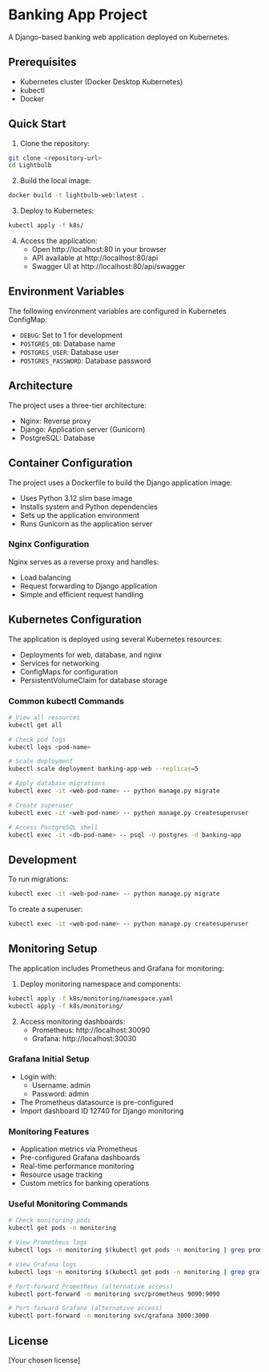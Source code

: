 # Banking App Project

A Django-based banking web application deployed on Kubernetes.

## Prerequisites

- Kubernetes cluster (Docker Desktop Kubernetes)
- kubectl
- Docker

## Quick Start

1. Clone the repository:
```bash
git clone <repository-url>
cd Lightbulb
```

2. Build the local image:
```bash
docker build -t lightbulb-web:latest .
```

3. Deploy to Kubernetes:
```bash
kubectl apply -f k8s/
```

4. Access the application:
   - Open http://localhost:80 in your browser
   - API available at http://localhost:80/api
   - Swagger UI at http://localhost:80/api/swagger

## Environment Variables

The following environment variables are configured in Kubernetes ConfigMap:

- `DEBUG`: Set to 1 for development
- `POSTGRES_DB`: Database name
- `POSTGRES_USER`: Database user
- `POSTGRES_PASSWORD`: Database password

## Architecture

The project uses a three-tier architecture:
- Nginx: Reverse proxy
- Django: Application server (Gunicorn)
- PostgreSQL: Database

## Container Configuration

The project uses a Dockerfile to build the Django application image:
- Uses Python 3.12 slim base image
- Installs system and Python dependencies
- Sets up the application environment
- Runs Gunicorn as the application server

### Nginx Configuration

Nginx serves as a reverse proxy and handles:
- Load balancing
- Request forwarding to Django application
- Simple and efficient request handling

## Kubernetes Configuration

The application is deployed using several Kubernetes resources:
- Deployments for web, database, and nginx
- Services for networking
- ConfigMaps for configuration
- PersistentVolumeClaim for database storage

### Common kubectl Commands

```bash
# View all resources
kubectl get all

# Check pod logs
kubectl logs <pod-name>

# Scale deployment
kubectl scale deployment banking-app-web --replicas=5

# Apply database migrations
kubectl exec -it <web-pod-name> -- python manage.py migrate

# Create superuser
kubectl exec -it <web-pod-name> -- python manage.py createsuperuser

# Access PostgreSQL shell
kubectl exec -it <db-pod-name> -- psql -U postgres -d banking-app
```

## Development

To run migrations:
```bash
kubectl exec -it <web-pod-name> -- python manage.py migrate
```

To create a superuser:
```bash
kubectl exec -it <web-pod-name> -- python manage.py createsuperuser
```

## Monitoring Setup

The application includes Prometheus and Grafana for monitoring:

1. Deploy monitoring namespace and components:
```bash
kubectl apply -f k8s/monitoring/namespace.yaml
kubectl apply -f k8s/monitoring/
```

2. Access monitoring dashboards:
   - Prometheus: http://localhost:30090
   - Grafana: http://localhost:30030

### Grafana Initial Setup
- Login with:
  - Username: admin
  - Password: admin
- The Prometheus datasource is pre-configured
- Import dashboard ID 12740 for Django monitoring

### Monitoring Features
- Application metrics via Prometheus
- Pre-configured Grafana dashboards
- Real-time performance monitoring
- Resource usage tracking
- Custom metrics for banking operations

### Useful Monitoring Commands
```bash
# Check monitoring pods
kubectl get pods -n monitoring

# View Prometheus logs
kubectl logs -n monitoring $(kubectl get pods -n monitoring | grep prometheus | awk '{print $1}')

# View Grafana logs
kubectl logs -n monitoring $(kubectl get pods -n monitoring | grep grafana | awk '{print $1}')

# Port-forward Prometheus (alternative access)
kubectl port-forward -n monitoring svc/prometheus 9090:9090

# Port-forward Grafana (alternative access)
kubectl port-forward -n monitoring svc/grafana 3000:3000
```

## License

[Your chosen license]
